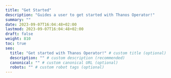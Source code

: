 ```yaml
---
title: "Get Started"
description: "Guides a user to get started with Thanos Operator!"
summary: ""
date: 2023-09-07T16:04:48+02:00
lastmod: 2023-09-07T16:04:48+02:00
draft: false
weight: 810
toc: true
seo:
  title: "Get started with Thanos Operator!" # custom title (optional)
  description: "" # custom description (recommended)
  canonical: "" # custom canonical URL (optional)
  robots: "" # custom robot tags (optional)
---
```


